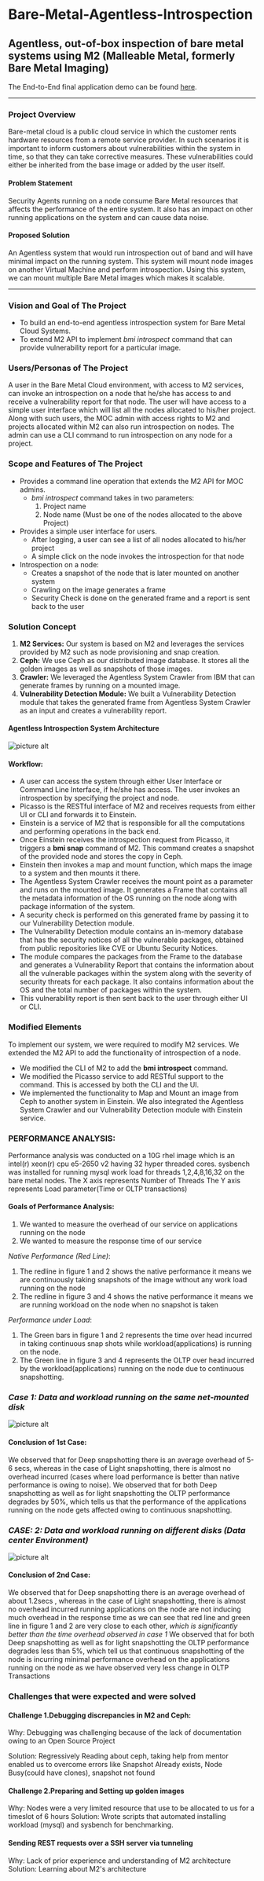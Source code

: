# Bare-Metal-Agentless-Introspection
## Agentless, out-of-box inspection of bare metal systems using M2 (Malleable Metal, formerly Bare Metal Imaging)

The End-to-End final application demo can be found [here](https://www.youtube.com/watch?v=IRjz0__lJ2c).

** **

### Project Overview
Bare-metal cloud is a public cloud service in which the customer rents hardware resources from a remote service provider. In such scenarios it is important to inform customers about vulnerabilities within the system in time, so that they can take corrective measures. These vulnerabilities could either be inherited from the base image or added by the user itself.

#### Problem Statement
Security Agents running on a node consume Bare Metal resources that affects the performance of the entire system. It also has an impact on other running applications on the system and can cause data noise. 
#### Proposed Solution
An Agentless system that would run introspection out of band and will have minimal impact on the running system. This system will mount node images on another Virtual Machine and perform introspection. Using this system, we can mount multiple Bare Metal images which makes it scalable. 
** **
### Vision and Goal of The Project
* To build an end-to-end agentless introspection system for Bare Metal Cloud Systems.
* To extend M2 API to implement _bmi introspect_ command that can provide vulnerability report for a particular image.

### Users/Personas of The Project
A user in the Bare Metal Cloud environment, with access to M2 services, can invoke an introspection on a node that he/she has access to and receive a vulnerability report for that node. The user will have access to a simple user interface which will list all the nodes allocated to his/her project. Along with such users, the MOC admin with access rights to M2 and projects allocated within M2 can also run introspection on nodes. The admin can use a CLI command to run introspection on any node for a project.

### Scope and Features of The Project
* Provides a command line operation that extends the M2 API for MOC admins.
  * _bmi introspect_ command takes in two parameters:
    1. Project name
    2. Node name (Must be one of the nodes allocated to the above Project)
* Provides a simple user interface for users.
  * After logging, a user can see a list of all nodes allocated to his/her project
  * A simple click on the node invokes the introspection for that node
* Introspection on a node:
  * Creates a snapshot of the node that is later mounted on another system
  * Crawling on the image generates a frame
  * Security Check is done on the generated frame and a report is sent back to the user

### Solution Concept

1. __M2 Services:__ Our system is based on M2 and leverages the services provided by M2 such as node provisioning and snap creation.
2. __Ceph:__ We use Ceph as our distributed image database. It stores all the golden images as well as snapshots of those images.
3. __Crawler:__ We leveraged the Agentless System Crawler from IBM that can generate frames by running on a mounted image.
4. __Vulnerability Detection Module:__ We built a Vulnerability Detection module that takes the generated frame from Agentless System Crawler as an input and creates a vulnerability report.

#### Agentless Introspection System Architecture
![picture alt](https://github.com/BU-NU-CLOUD-SP18/Bare-Metal-Agentless-Introspection/blob/master/Architecture_Agentless.jpg "Title is optional")

#### Workflow:
* A user can access the system through either User Interface or Command Line Interface, if he/she has access. The user invokes an introspection by specifying the project and node.
* Picasso is the RESTful interface of M2 and receives requests from either UI or CLI and forwards it to Einstein.
* Einstein is a service of M2 that is responsible for all the computations and performing operations in the back end.
* Once Einstein receives the introspection request from Picasso, it triggers a __bmi snap__ command of M2. This command creates a snapshot of the provided node and stores the copy in Ceph.
* Einstein then invokes a map and mount function, which maps the image to a system and then mounts it there.
* The Agentless System Crawler receives the mount point as a parameter and runs on the mounted image. It generates a Frame that contains all the metadata information of the OS running on the node along with package information of the system.
* A security check is performed on this generated frame by passing it to our Vulnerability Detection module. 
* The Vulnerability Detection module contains an in-memory database that has the security notices of all the vulnerable packages, obtained from public repositories like CVE or Ubuntu Security Notices. 
* The module compares the packages from the Frame to the database and generates a Vulnerability Report that contains the information about all the vulnerable packages within the system along with the severity of security threats for each package. It also contains information about the OS and the total number of packages within the system.
* This vulnerability report is then sent back to the user through either UI or CLI.

### Modified Elements

To implement our system, we were required to modify M2 services. We extended the M2 API to add the functionality of introspection of a node. 
  * We modified the CLI of M2 to add the __bmi introspect__ command.
  * We modified the Picasso service to add RESTful support to the command. This is accessed by both the CLI and the UI.
  * We implemented the functionality to Map and Mount an image from Ceph to another system in Einstein. We also integrated the Agentless System Crawler and our Vulnerability Detection module with Einstein service.

### PERFORMANCE ANALYSIS:

Performance analysis was conducted on a 10G rhel image which is an intel(r) xeon(r) cpu e5-2650 v2 having 32 hyper threaded cores. 
sysbench was installed for running mysql work load for threads 1,2,4,8,16,32 on the bare metal nodes. 
The X axis represents Number of Threads 
The Y axis represents Load parameter(Time or OLTP transactions)
 
#### Goals of Performance Analysis:
1. We wanted to measure the overhead of our service on applications running on the node
2. We wanted to measure the response time of our service

*_Native Performance (Red Line)_*:
1. The redline in figure 1 and 2 shows the native performance it means we are continuously taking snapshots of the image without any work load running on the node
2. The redline in figure 3 and 4 shows the native performance it means we are running workload on the node when no snapshot is taken

*_Performance under Load_*:
1. The Green bars in figure 1 and 2 represents the time over head incurred in taking continuous snap shots while workload(applications) is running on the node.
2. The Green line in figure 3 and 4 represents the OLTP over head incurred by the workload(applications) running on the node due to continuous snapshotting. 

### *Case 1: Data and workload running on the same net-mounted disk*

![picture alt](https://github.com/BU-NU-CLOUD-SP18/Bare-Metal-Agentless-Introspection/blob/master/imp1.png "Title is optional")

#### Conclusion of 1st Case:
We observed that for Deep snapshotting there is an average overhead of 5-6 secs, whereas in the case of Light snapshotting, there is almost no overhead incurred (cases where load performance is better than native performance is owing to noise).
We observed that for both Deep snapshotting as well as for light snapshotting the OLTP performance degrades by 50%, which tells us that the performance of the applications running on the node gets affected owing to continuous snapshotting. 

### *CASE: 2: Data and workload running on different disks (Data center Environment)*
![picture alt](https://github.com/BU-NU-CLOUD-SP18/Bare-Metal-Agentless-Introspection/blob/master/imp2.png "Title is optional")
 
#### Conclusion of 2nd  Case:
We observed that for Deep snapshotting there is an average overhead of about 1.2secs , whereas in the case of Light snapshotting, there is almost no overhead incurred running applications on the node are not inducing much overhead in the response time as we can see that red line and green line in figure 1 and 2 are very close to each other, *which is significantly better than the time overhead observed in case 1*
We observed that for both Deep snapshotting as well as for light snapshotting the OLTP performance degrades less than 5%, which tell us that continuous snapshotting of the node is incurring minimal performance overhead on the applications running on the node as we have observed very less change in OLTP Transactions

### Challenges that were expected and were solved
#### Challenge 1.Debugging discrepancies in M2 and Ceph:

Why: Debugging was challenging because of the lack of documentation owing to an Open Source Project

Solution: Regressively Reading about ceph, taking help from mentor enabled us to overcome errors like Snapshot Already exists, Node Busy(could have clones), snapshot not found

#### Challenge 2.Preparing and Setting up golden images
Why: Nodes were a very limited resource that use to be allocated to us for a timeslot of 6 hours
Solution: Wrote scripts that automated installing workload (mysql) and sysbench for benchmarking.

#### Sending REST requests over a SSH server via tunneling
Why: Lack of prior experience and understanding of M2 architecture 
Solution: Learning about M2's architecture  
